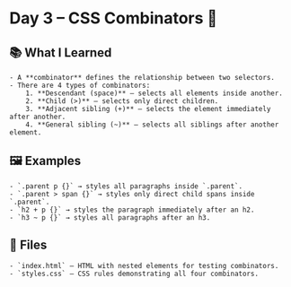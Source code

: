 # Day 3 – CSS Combinators 🔗

## 📚 What I Learned
    - A **combinator** defines the relationship between two selectors.
    - There are 4 types of combinators:
        1. **Descendant (space)** – selects all elements inside another.
        2. **Child (>)** – selects only direct children.
        3. **Adjacent sibling (+)** – selects the element immediately after another.
        4. **General sibling (~)** – selects all siblings after another element.

## 🖼 Examples
    - `.parent p {}` → styles all paragraphs inside `.parent`.
    - `.parent > span {}` → styles only direct child spans inside `.parent`.
    - `h2 + p {}` → styles the paragraph immediately after an h2.
    - `h3 ~ p {}` → styles all paragraphs after an h3.

## 📂 Files
    - `index.html` – HTML with nested elements for testing combinators.
    - `styles.css` – CSS rules demonstrating all four combinators.

